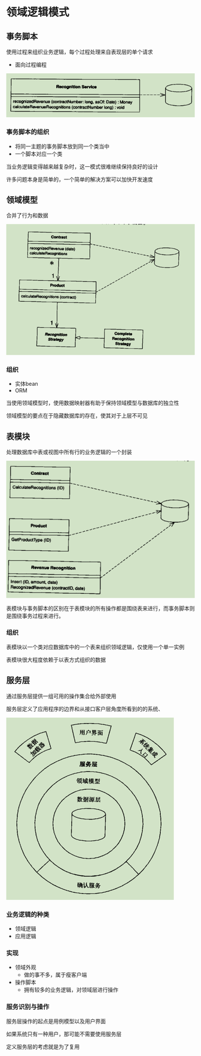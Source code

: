 # 领域逻辑模式

## 事务脚本

使用过程来组织业务逻辑，每个过程处理来自表现层的单个请求

- 面向过程编程

![屏幕截图 2021-07-23 153021](/assets/屏幕截图%202021-07-23%20153021.png)

### 事务脚本的组织

- 将同一主题的事务脚本放到同一个类当中
- 一个脚本对应一个类

当业务逻辑变得越来越复杂时，这一模式很难继续保持良好的设计

许多问题本身是简单的，一个简单的解决方案可以加快开发速度

## 领域模型

合并了行为和数据

![屏幕截图 2021-07-23 155109](/assets/屏幕截图%202021-07-23%20155109.png)

### 组织

- 实体bean
- ORM

当使用领域模型时，使用数据映射器有助于保持领域模型与数据库的独立性

领域模型的要点在于隐藏数据库的存在，使其对于上层不可见

## 表模块

处理数据库中表或视图中所有行的业务逻辑的一个封装

![屏幕截图 2021-07-23 160457](/assets/屏幕截图%202021-07-23%20160457.png)

表模块与事务脚本的区别在于表模块的所有操作都是围绕表来进行，而事务脚本则是围绕事务过程来进行。

### 组织

表模块以一个类对应数据库中的一个表来组织领域逻辑，仅使用一个单一实例

表模块很大程度依赖于以表方式组织的数据

## 服务层

通过服务层提供一组可用的操作集合给外部使用

服务层定义了应用程序的边界和从接口客户层角度所看到的的系统、

![屏幕截图 2021-07-23 161253](/assets/屏幕截图%202021-07-23%20161253.png)

### 业务逻辑的种类

- 领域逻辑
- 应用逻辑

### 实现

- 领域外观
  - 做的事不多，属于瘦客户端
- 操作脚本
  - 拥有较多的业务逻辑，对领域层进行操作

### 服务识别与操作

服务层操作的起点是用例模型以及用户界面

如果系统只有一种用户，那可能不需要使用服务层

定义服务层的考虑就是为了复用
